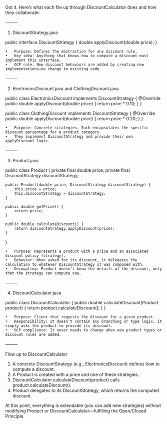 Got it. Here’s what each file up through DiscountCalculator does and how they collaborate:

⸻

1. DiscountStrategy.java

public interface DiscountStrategy {
double applyDiscount(double price);
}

	•	Purpose: Defines the abstraction for any discount rule.
	•	Key idea: Anything that knows how to compute a discount must implement this interface.
	•	OCP role: New discount behaviors are added by creating new implementations—no change to existing code.

⸻

2. ElectronicsDiscount.java and ClothingDiscount.java

public class ElectronicsDiscount implements DiscountStrategy {
@Override
public double applyDiscount(double price) {
return price * 0.10;
}
}

public class ClothingDiscount implements DiscountStrategy {
@Override
public double applyDiscount(double price) {
return price * 0.20;
}
}

	•	Purpose: Concrete strategies. Each encapsulates the specific discount percentage for a product category.
	•	They implement DiscountStrategy and provide their own applyDiscount logic.

⸻

3. Product.java

public class Product {
private final double price;
private final DiscountStrategy discountStrategy;

    public Product(double price, DiscountStrategy discountStrategy) {
        this.price = price;
        this.discountStrategy = discountStrategy;
    }

    public double getPrice() {
        return price;
    }

    public double calculateDiscount() {
        return discountStrategy.applyDiscount(price);
    }
}

	•	Purpose: Represents a product with a price and an associated discount policy (strategy).
	•	Behavior: When asked for its discount, it delegates the calculation to whatever DiscountStrategy it was composed with.
	•	Decoupling: Product doesn’t know the details of the discount, only that the strategy can compute one.

⸻

4. DiscountCalculator.java

public class DiscountCalculator {
public double calculateDiscount(Product product) {
return product.calculateDiscount();
}
}

	•	Purpose: Client that requests the discount for a given product.
	•	Responsibility: It doesn’t contain any branching or type logic; it simply asks the product to provide its discount.
	•	OCP compliance: It never needs to change when new product types or discount rules are added.

⸻

Flow up to DiscountCalculator
1.	A concrete DiscountStrategy (e.g., ElectronicsDiscount) defines how to compute a discount.
2.	A Product is created with a price and one of these strategies.
3.	DiscountCalculator.calculateDiscount(product) calls product.calculateDiscount().
4.	Product delegates to its DiscountStrategy, which returns the computed discount.

At this point, everything is extendable (you can add new strategies) without modifying Product or DiscountCalculator—fulfilling the Open/Closed Principle.